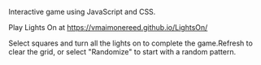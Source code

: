 Interactive game using JavaScript and CSS.

Play Lights On at https://vmaimonereed.github.io/LightsOn/

Select squares and turn all the lights on to complete the game.Refresh to clear the grid, or select "Randomize" to start with a random pattern. 

